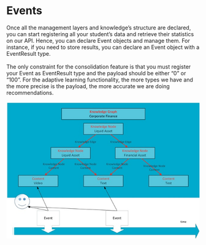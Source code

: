 # Events
Once all the management layers and knowledge’s structure are declared, you can start registering all your student’s data and retrieve their statistics on our API. Hence, you can declare Event objects and manage them. For instance, if you need to store results, you can declare an Event object with a EventResult type. <br/><br/>
The only constraint for the consolidation feature is that you must register your Event as EventResult type and the payload should be either “0” or “100”. For the adaptive learning functionality, the more types we have and the more precise is the payload, the more accurate we are doing recommendations. <br/><br/>
<img src="https://raw.githubusercontent.com/Celumproject/domoscio-docs/master/uploads/events_example.jpg"/>
